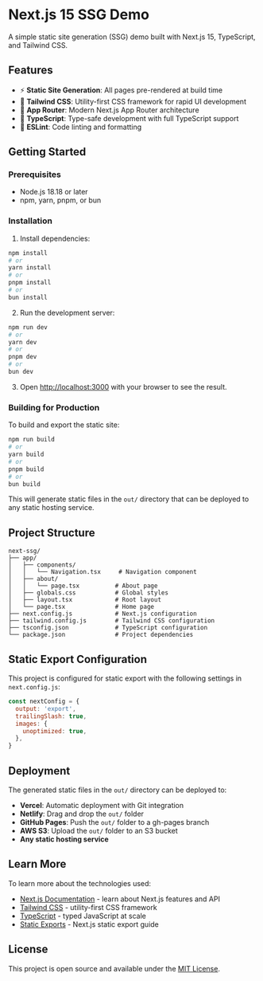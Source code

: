 # Next.js 15 SSG Demo

A simple static site generation (SSG) demo built with Next.js 15, TypeScript, and Tailwind CSS.

## Features

- ⚡ **Static Site Generation**: All pages pre-rendered at build time
- 🎨 **Tailwind CSS**: Utility-first CSS framework for rapid UI development
- 📱 **App Router**: Modern Next.js App Router architecture
- 🚀 **TypeScript**: Type-safe development with full TypeScript support
- 🔧 **ESLint**: Code linting and formatting

## Getting Started

### Prerequisites

- Node.js 18.18 or later
- npm, yarn, pnpm, or bun

### Installation

1. Install dependencies:

```bash
npm install
# or
yarn install
# or
pnpm install
# or
bun install
```

2. Run the development server:

```bash
npm run dev
# or
yarn dev
# or
pnpm dev
# or
bun dev
```

3. Open [http://localhost:3000](http://localhost:3000) with your browser to see the result.

### Building for Production

To build and export the static site:

```bash
npm run build
# or
yarn build
# or
pnpm build
# or
bun build
```

This will generate static files in the `out/` directory that can be deployed to any static hosting service.

## Project Structure

```
next-ssg/
├── app/
│   ├── components/
│   │   └── Navigation.tsx     # Navigation component
│   ├── about/
│   │   └── page.tsx          # About page
│   ├── globals.css           # Global styles
│   ├── layout.tsx            # Root layout
│   └── page.tsx              # Home page
├── next.config.js            # Next.js configuration
├── tailwind.config.js        # Tailwind CSS configuration
├── tsconfig.json             # TypeScript configuration
└── package.json              # Project dependencies
```

## Static Export Configuration

This project is configured for static export with the following settings in `next.config.js`:

```javascript
const nextConfig = {
  output: 'export',
  trailingSlash: true,
  images: {
    unoptimized: true,
  },
}
```

## Deployment

The generated static files in the `out/` directory can be deployed to:

- **Vercel**: Automatic deployment with Git integration
- **Netlify**: Drag and drop the `out/` folder
- **GitHub Pages**: Push the `out/` folder to a gh-pages branch
- **AWS S3**: Upload the `out/` folder to an S3 bucket
- **Any static hosting service**

## Learn More

To learn more about the technologies used:

- [Next.js Documentation](https://nextjs.org/docs) - learn about Next.js features and API
- [Tailwind CSS](https://tailwindcss.com/) - utility-first CSS framework
- [TypeScript](https://www.typescriptlang.org/) - typed JavaScript at scale
- [Static Exports](https://nextjs.org/docs/app/guides/static-exports) - Next.js static export guide

## License

This project is open source and available under the [MIT License](LICENSE).
